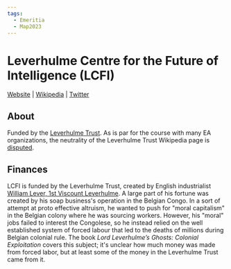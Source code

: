 ```yaml
---
tags:
  - Emeritia
  - Map2023
---
```

# Leverhulme Centre for the Future of Intelligence (LCFI)

[Website](http://lcfi.ac.uk/) | [Wikipedia](https://en.wikipedia.org/wiki/Leverhulme_Centre_for_the_Future_of_Intelligence) |  [Twitter]()

## About

Funded by the [Leverhulme Trust](https://en.wikipedia.org/wiki/Leverhulme_Trust). As is par for the course with many EA organizations, the neutrality of the Leverhulme Trust Wikipedia page is [disputed](https://en.wikipedia.org/wiki/Talk:Leverhulme_Trust#Apparent_lack_of_neutrality).

## Finances

LCFI is funded by the Leverhulme Trust, created by English industrialist [William Lever, 1st Viscount Leverhulme](https://en.wikipedia.org/wiki/William_Lever,_1st_Viscount_Leverhulme). A large part of his fortune was created by his soap business's operation in the Belgian Congo. In a sort of attempt at proto effective altruism, he wanted to push for "moral capitalism" in the Belgian colony where he was sourcing workers. However, his "moral" jobs failed to interest the Congolese, so he instead relied on the well established system of forced labour that led to the deaths of millions during Belgian colonial rule. The book _Lord Leverhulme’s Ghosts: Colonial Exploitation_ covers this subject; it's unclear how much money was made from forced labor, but at least some of the money in the Leverhulme Trust came from it.

